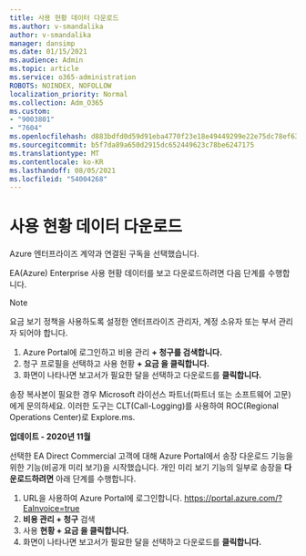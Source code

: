 ```yaml
---
title: 사용 현황 데이터 다운로드
ms.author: v-smandalika
author: v-smandalika
manager: dansimp
ms.date: 01/15/2021
ms.audience: Admin
ms.topic: article
ms.service: o365-administration
ROBOTS: NOINDEX, NOFOLLOW
localization_priority: Normal
ms.collection: Adm_O365
ms.custom:
- "9003801"
- "7604"
ms.openlocfilehash: d883bdfd0d59d91eba4770f23e18e49449299e22e75dc78ef63eaf5001c03419
ms.sourcegitcommit: b5f7da89a650d2915dc652449623c78be6247175
ms.translationtype: MT
ms.contentlocale: ko-KR
ms.lasthandoff: 08/05/2021
ms.locfileid: "54004268"
---
```

# <a name="download-usage-data"></a>사용 현황 데이터 다운로드

Azure 엔터프라이즈 계약과 연결된 구독을 선택했습니다.

EA(Azure) Enterprise 사용 현황 데이터를 보고 다운로드하려면 다음 단계를 수행합니다.

> [!NOTE]
> 요금 보기 정책을 사용하도록 설정한 엔터프라이즈 관리자, 계정 소유자 또는 부서 관리자 되어야 합니다. 

1. Azure Portal에 로그인하고 비용 관리 **+ 청구를 검색합니다.**
2. 청구 프로필을 선택하고 사용 현황 **+ 요금 을 클릭합니다.**
3. 화면이 나타나면 보고서가 필요한 달을 선택하고 다운로드를 **클릭합니다.**

송장 복사본이 필요한 경우 Microsoft 라이선스 파트너(파트너 또는 소프트웨어 고문)에게 문의하세요. 이러한 도구는 CLT(Call-Logging)를 사용하여 ROC(Regional Operations Center)로 Explore.ms.

**업데이트 - 2020년 11월**

선택한 EA Direct Commercial 고객에 대해 Azure Portal에서  송장 다운로드 기능을 위한 기능(비공개 미리 보기)을 시작했습니다. 개인 미리 보기 기능의 일부로 송장을 **다운로드하려면** 아래 단계를 수행합니다.

1. URL을 사용하여 Azure Portal에 로그인합니다. https://portal.azure.com/?EaInvoice=true 
2. **비용 관리 + 청구** 검색 
3. 사용 **현황 + 요금 을 클릭합니다.** 
4. 화면이 나타나면 보고서가 필요한 달을 선택하고 다운로드를 **클릭합니다.**